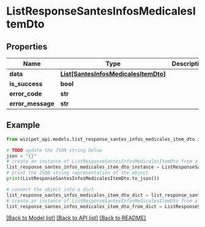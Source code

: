 # ListResponseSantesInfosMedicalesItemDto


## Properties

Name | Type | Description | Notes
------------ | ------------- | ------------- | -------------
**data** | [**List[SantesInfosMedicalesItemDto]**](SantesInfosMedicalesItemDto.md) |  | [optional] 
**is_success** | **bool** |  | [optional] 
**error_code** | **str** |  | [optional] 
**error_message** | **str** |  | [optional] 

## Example

```python
from wizipet_api.models.list_response_santes_infos_medicales_item_dto import ListResponseSantesInfosMedicalesItemDto

# TODO update the JSON string below
json = "{}"
# create an instance of ListResponseSantesInfosMedicalesItemDto from a JSON string
list_response_santes_infos_medicales_item_dto_instance = ListResponseSantesInfosMedicalesItemDto.from_json(json)
# print the JSON string representation of the object
print(ListResponseSantesInfosMedicalesItemDto.to_json())

# convert the object into a dict
list_response_santes_infos_medicales_item_dto_dict = list_response_santes_infos_medicales_item_dto_instance.to_dict()
# create an instance of ListResponseSantesInfosMedicalesItemDto from a dict
list_response_santes_infos_medicales_item_dto_from_dict = ListResponseSantesInfosMedicalesItemDto.from_dict(list_response_santes_infos_medicales_item_dto_dict)
```
[[Back to Model list]](../README.md#documentation-for-models) [[Back to API list]](../README.md#documentation-for-api-endpoints) [[Back to README]](../README.md)


